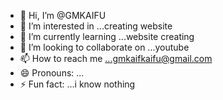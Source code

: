 - 👋 Hi, I’m @GMKAIFU
- 👀 I’m interested in ...creating website
- 🌱 I’m currently learning ...website creating
- 💞️ I’m looking to collaborate on ...youtube
- 📫 How to reach me ...gmkaifkaifu@gmail.com
- 😄 Pronouns: ...
- ⚡ Fun fact: ...i  know nothing

<!---
GMKAIFU/GMKAIFU is a ✨ special ✨ repository because its `README.md` (this file) appears on your GitHub profile.
You can click the Preview link to take a look at your changes.
--->
